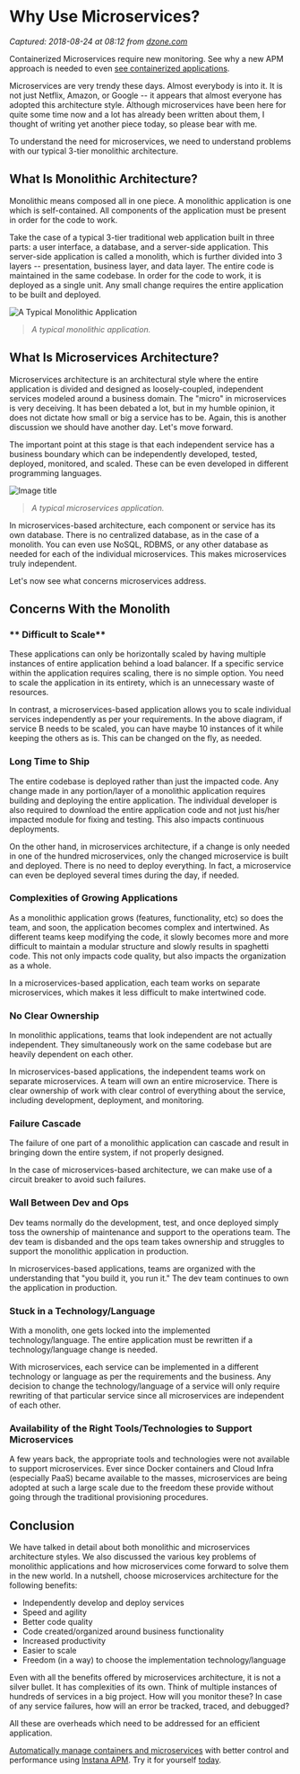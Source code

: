 # Why Use Microservices?

_Captured: 2018-08-24 at 08:12 from [dzone.com](https://dzone.com/articles/why-microservices?edition=387225&utm_source=Daily%20Digest&utm_medium=email&utm_campaign=Daily%20Digest%202018-08-23)_

Containerized Microservices require new monitoring. See why a new APM approach is needed to even [see containerized applications](https://dzone.com/go?i=279427&u=https%3A%2F%2Fwww.instana.com%2Flibrary%2Febook-application-monitoring-in-containerized-world%2F%3Futm_source%3DdZone%26utm_medium%3Dpre_post_article_text_ad%26utm_campaign%3Dcontainer_apm_ebook%26utm_content%3Deverything_changed).

Microservices are very trendy these days. Almost everybody is into it. It is not just Netflix, Amazon, or Google -- it appears that almost everyone has adopted this architecture style. Although microservices have been here for quite some time now and a lot has already been written about them, I thought of writing yet another piece today, so please bear with me.

To understand the need for microservices, we need to understand problems with our typical 3-tier monolithic architecture.

## **What Is Monolithic Architecture?**

Monolithic means composed all in one piece. A monolithic application is one which is self-contained. All components of the application must be present in order for the code to work.

Take the case of a typical 3-tier traditional web application built in three parts: a user interface, a database, and a server-side application. This server-side application is called a monolith, which is further divided into 3 layers -- presentation, business layer, and data layer. The entire code is maintained in the same codebase. In order for the code to work, it is deployed as a single unit. Any small change requires the entire application to be built and deployed.

![A Typical Monolithic Application](https://dzone.com/storage/temp/10016993-monolithic.jpg)

> _A typical monolithic application._

## **What Is Microservices Architecture?**

Microservices architecture is an architectural style where the entire application is divided and designed as loosely-coupled, independent services modeled around a business domain. The "micro" in microservices is very deceiving. It has been debated a lot, but in my humble opinion, it does not dictate how small or big a service has to be. Again, this is another discussion we should have another day. Let's move forward.

The important point at this stage is that each independent service has a business boundary which can be independently developed, tested, deployed, monitored, and scaled. These can be even developed in different programming languages.

![Image title](https://dzone.com/storage/temp/10017015-microservices.jpg)

> _A typical microservices application._

In microservices-based architecture, each component or service has its own database. There is no centralized database, as in the case of a monolith. You can even use NoSQL, RDBMS, or any other database as needed for each of the individual microservices. This makes microservices truly independent.

Let's now see what concerns microservices address.

## **Concerns With the Monolith**

### ** Difficult to Scale**

These applications can only be horizontally scaled by having multiple instances of entire application behind a load balancer. If a specific service within the application requires scaling, there is no simple option. You need to scale the application in its entirety, which is an unnecessary waste of resources.

In contrast, a microservices-based application allows you to scale individual services independently as per your requirements. In the above diagram, if service B needs to be scaled, you can have maybe 10 instances of it while keeping the others as is. This can be changed on the fly, as needed.

### Long Time to Ship

The entire codebase is deployed rather than just the impacted code. Any change made in any portion/layer of a monolithic application requires building and deploying the entire application. The individual developer is also required to download the entire application code and not just his/her impacted module for fixing and testing. This also impacts continuous deployments.

On the other hand, in microservices architecture, if a change is only needed in one of the hundred microservices, only the changed microservice is built and deployed. There is no need to deploy everything. In fact, a microservice can even be deployed several times during the day, if needed.

### Complexities of Growing Applications

As a monolithic application grows (features, functionality, etc) so does the team, and soon, the application becomes complex and intertwined. As different teams keep modifying the code, it slowly becomes more and more difficult to maintain a modular structure and slowly results in spaghetti code. This not only impacts code quality, but also impacts the organization as a whole.

In a microservices-based application, each team works on separate microservices, which makes it less difficult to make intertwined code.

### No Clear Ownership

In monolithic applications, teams that look independent are not actually independent. They simultaneously work on the same codebase but are heavily dependent on each other.

In microservices-based applications, the independent teams work on separate microservices. A team will own an entire microservice. There is clear ownership of work with clear control of everything about the service, including development, deployment, and monitoring.

### Failure Cascade

The failure of one part of a monolithic application can cascade and result in bringing down the entire system, if not properly designed.

In the case of microservices-based architecture, we can make use of a circuit breaker to avoid such failures.

### Wall Between Dev and Ops

Dev teams normally do the development, test, and once deployed simply toss the ownership of maintenance and support to the operations team. The dev team is disbanded and the ops team takes ownership and struggles to support the monolithic application in production.

In microservices-based applications, teams are organized with the understanding that "you build it, you run it." The dev team continues to own the application in production.

### Stuck in a Technology/Language

With a monolith, one gets locked into the implemented technology/language. The entire application must be rewritten if a technology/language change is needed.

With microservices, each service can be implemented in a different technology or language as per the requirements and the business. Any decision to change the technology/language of a service will only require rewriting of that particular service since all microservices are independent of each other.

### Availability of the Right Tools/Technologies to Support Microservices

A few years back, the appropriate tools and technologies were not available to support microservices. Ever since Docker containers and Cloud Infra (especially PaaS) became available to the masses, microservices are being adopted at such a large scale due to the freedom these provide without going through the traditional provisioning procedures.

## Conclusion

We have talked in detail about both monolithic and microservices architecture styles. We also discussed the various key problems of monolithic applications and how microservices come forward to solve them in the new world. In a nutshell, choose microservices architecture for the following benefits:

  * Independently develop and deploy services
  * Speed and agility
  * Better code quality
  * Code created/organized around business functionality
  * Increased productivity
  * Easier to scale
  * Freedom (in a way) to choose the implementation technology/language

Even with all the benefits offered by microservices architecture, it is not a silver bullet. It has complexities of its own. Think of multiple instances of hundreds of services in a big project. How will you monitor these? In case of any service failures, how will an error be tracked, traced, and debugged?

All these are overheads which need to be addressed for an efficient application.

[Automatically manage containers and microservices](https://dzone.com/go?i=290421&u=https%3A%2F%2Fwww.instana.com%2Ftrial%3Futm_source%3DdZone%26utm_medium%3Dpre_post_article_text_ad%26utm_campaign%3Dinstana_trial%26utm_content%3Dgot_cloud_get_instana) with better control and performance using [Instana APM](https://dzone.com/go?i=290421&u=https%3A%2F%2Fwww.instana.com%2Ftrial%3Futm_source%3DdZone%26utm_medium%3Dpre_post_article_text_ad%26utm_campaign%3Dinstana_trial%26utm_content%3Dgot_cloud_get_instana). Try it for yourself [today](https://dzone.com/go?i=290421&u=https%3A%2F%2Fwww.instana.com%2Ftrial%3Futm_source%3DdZone%26utm_medium%3Dpre_post_article_text_ad%26utm_campaign%3Dinstana_trial%26utm_content%3Dgot_cloud_get_instana).
